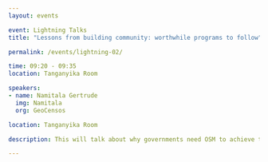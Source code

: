 ```yaml
---
layout: events

event: Lightning Talks
title: "Lessons from building community: worthwhile programs to follow"

permalink: /events/lightning-02/

time: 09:20 - 09:35
location: Tanganyika Room

speakers: 
- name: Namitala Gertrude
  img: Namitala
  org: GeoCensos

location: Tanganyika Room

description: This will talk about why governments need OSM to achieve the SDG's easily as their main base map.

---
```

